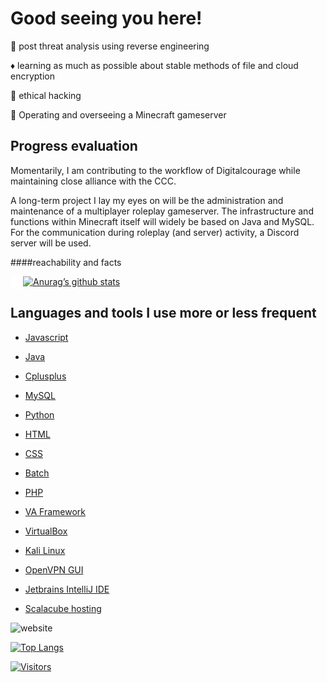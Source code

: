 # Good seeing you here!

👀 post threat analysis using reverse engineering

♦️ learning as much as possible about stable methods of file and cloud encryption

💭 ethical hacking

🧠 Operating and overseeing a Minecraft gameserver


## Progress evaluation

Momentarily, I am contributing to the workflow of Digitalcourage while maintaining close alliance with the CCC.

A long-term project I lay my eyes on will be the administration and maintenance of a multiplayer roleplay gameserver.
The infrastructure and functions within Minecraft itself will widely be based on Java and MySQL. 
For the communication during roleplay (and server) activity, a Discord server will be used.

####reachability and facts

<a href="https://instagram.com/devtill2yeah"><img align="left" src="https://raw.githubusercontent.com/devtill2yeah/visual-configs/main/images/instagram.svg" 
height="20px" width="20px"/></a>

[![Anurag’s github stats](https://github-readme-stats.vercel.app/api?username=devtill2yeah)](https://github.com/devtill2yeah)

## Languages and tools I use more or less frequent

- [Javascript](https://www.javascript.com/)

- [Java](https://www.java.com/en/)

- [Cplusplus](https://www.w3schools.com/cpp/cpp_intro.asp)

- [MySQL](https://www.mysql.com/)

- [Python](https://www.python.org/)

- [HTML](https://html.com/)

- [CSS](https://www.w3schools.com/css/default.asp)

- [Batch](https://www.tutorialspoint.com/batch_script/index.htm)

- [PHP](https://www.php.net/)

- [VA Framework](http://vaframework.com/)

- [VirtualBox](https://www.virtualbox.org/)

- [Kali Linux](https://www.kali.org/docs/)

- [OpenVPN GUI](https://openvpn.net/access-server/)

- [Jetbrains IntelliJ IDE](https://www.jetbrains.com/idea/features/)

- [Scalacube hosting](https://scalacube.com/hosting/server/minecraft)

<img alt="website" src="https://img.shields.io/website?down_color=neonred&down_message=inactive&up_color=neongreen&up_message=active&url=https%3A%2F%2Flinktr.ee%2Fdevtill2yeah">

[![Top Langs](https://github-readme-stats.vercel.app/api/top-langs/?username=devtill2yeah&layout=compact)](https://github.com/devtill2yeah)
  
[![Visitors](https://visitor-badge.glitch.me/badge?page_id=devtill2yeah.devtill2yeah)]([https://www.yushi.dev/](https://github.com/devtill2yeah/devtill2yeah))
 
